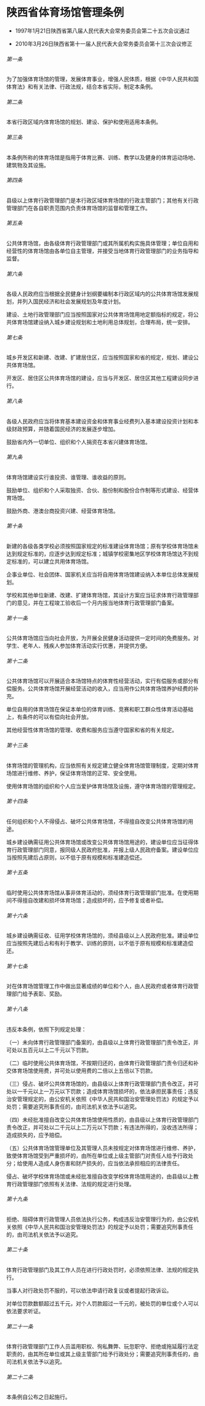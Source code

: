 # 陕西省体育场馆管理条例

- 1997年1月21日陕西省第八届人民代表大会常务委员会第二十五次会议通过

- 2010年3月26日陕西省第十一届人民代表大会常务委员会第十三次会议修正

<!-- INFO END -->

###### 第一条

为了加强体育场馆的管理，发展体育事业，增强人民体质，根据《中华人民共和国体育法》和有关法律、行政法规，结合本省实际，制定本条例。

###### 第二条

本省行政区域内体育场馆的规划、建设、保护和使用适用本条例。

###### 第三条

本条例所称的体育场馆是指用于体育比赛、训练、教学以及健身的体育运动场地、建筑物及其设施。

###### 第四条

县级以上体育行政管理部门是本行政区域体育场馆的行政主管部门；其他有关行政管理部门在各自职责范围内负责体育场馆的监督和管理工作。

###### 第五条

公共体育场馆，由各级体育行政管理部门或其所属机构实施具体管理；单位自用和经营性的体育场馆由各单位自主管理，并接受当地体育行政管理部门的业务指导和监督。

###### 第六条

各级人民政府应当根据全民健身计划纲要编制本行政区域内的公共体育场馆发展规划，并列入国民经济和社会发展规划及年度计划。

建设、土地行政管理部门应当按照国家对公共体育场馆用地定额指标的规定，将公共体育场馆建设纳入城乡建设规划和土地利用总体规划，合理布局，统一安排。

###### 第七条

城乡开发区和新建、改建、扩建居住区，应当按照国家和省的规定，规划、建设公共体育场馆。

开发区、居住区公共体育场馆的建设，应当与开发区、居住区其他工程建设同步进行。

###### 第八条

各级人民政府应当将体育基本建设资金和体育事业经费列入基本建设投资计划和本级财政预算，并随着国民经济的发展逐步增加。

鼓励省内外一切单位、组织和个人捐资在本省兴建体育场馆。

###### 第九条

体育场馆建设实行谁投资、谁管理、谁收益的原则。

鼓励单位、组织和个人采取独资、合伙、股份制和股份合作制等形式建设、经营体育场馆。

鼓励外商、港澳台商投资兴建、经营体育场馆。

###### 第十条

新建的各级各类学校必须按照国家规定的标准建设体育场馆；原有学校体育场馆未达到规定标准的，应逐步达到规定标准；城镇学校密集地区学校体育场馆达不到规定标准的，可以建立共用体育场馆。

企事业单位、社会团体、国家机关应当将自用体育场馆建设纳入本单位总体发展规划。

学校和其他单位新建、改建、扩建体育场馆，其设计方案应当征求体育行政管理部门的意见，并在工程竣工验收后一个月内报当地体育行政管理部门备案。

###### 第十一条

公共体育场馆应当向社会开放，为开展全民健身活动提供一定时间的免费服务。对学生、老年人、残疾人参加体育活动实行优惠，并提供方便。

###### 第十二条

公共体育场馆可以开展适合本场馆特点的体育性经营活动，实行有偿服务或部分有偿服务。公共体育场馆开展经营活动的收入，应当用作公共体育场馆养护经费的补充。

单位自用的体育场馆在保证本单位的体育训练、竞赛和职工群众性体育活动基础上，有条件的可以有偿向社会开放。

其他经营性体育场馆的管理、收费和服务应当遵守国家和省的有关规定。

###### 第十三条

体育场馆的管理机构，应当依照有关规定建立健全体育场馆管理制度，定期对体育场馆进行维修、养护，保证体育场馆的正常、安全使用。

使用体育场馆的组织和个人应当爱护体育场馆及设施，遵守体育场馆的管理规定。

###### 第十四条

任何组织和个人不得侵占、破坏公共体育场馆，不得擅自改变公共体育场馆的用途。

城乡建设确需征用公共体育场馆或改变公共体育场馆用途的，建设单位应当征得体育行政管理部门同意，报同级人民政府批准，并报上级人民政府备案。建设单位应当按照先建后占原则，以不低于原有规模和标准建造偿还。

###### 第十五条

临时使用公共体育场馆从事非体育活动的，须经体育行政管理部门批准。在使用期间不得擅自改建和损坏体育场馆；造成损坏的，应予修复或者补偿。

###### 第十六条

城乡建设确需征收、征用学校体育场馆的，须经县级以上人民政府批准。建设单位应当按照先建后占和有利于教学、训练的原则，以不低于原有规模和标准建造偿还。

###### 第十七条

对在体育场馆管理工作中做出显著成绩的单位和个人，由人民政府或者体育行政管理部门给予表彰、奖励。

###### 第十八条

违反本条例，依照下列规定处理：

（一）未向体育行政管理部门备案的，由县级以上体育行政管理部门责令改正，并可处以五百元以上二千元以下罚款。

（二）临时使用公共体育场馆，不按期归还的，由体育行政管理部门责令归还和补交体育场馆使用费，并可处以使用费的二倍以上五倍以下罚款。

（三）侵占、破坏公共体育场馆的，由县级以上体育行政管理部门责令改正，并可处以一千元以上一万元以下罚款；造成体育场馆损坏的，依法承担民事责任；违反治安管理规定的，由公安机关依照《中华人民共和国治安管理处罚法》的规定予以处罚；需要追究刑事责任的，由司法机关依法予以追究。

（四）未经批准擅自改变公共体育场馆使用性质的，由县级以上体育行政管理部门责令改正，并可处以二千元以上二万元以下罚款；有违法所得的，没收违法所得；造成损失的，应予赔偿。

（五）公共体育场馆管理单位及其管理人员未按规定对体育场馆进行维修、养护，致使体育场馆受到严重损坏的，由所在单位或上级主管部门对责任人给予行政处分；给使用人造成人身伤害和财产损失的，应当依法承担相应的法律责任。

侵占、破坏学校体育场馆或未经批准擅自改变学校体育场馆用途的，由县级以上教育行政管理部门依照有关法律、法规的规定进行处理。

###### 第十九条

拒绝、阻碍体育行政管理人员依法执行公务，构成违反治安管理行为的，由公安机关依照《中华人民共和国治安管理处罚法》的规定予以处罚；需要追究刑事责任的，由司法机关依法予以追究。

###### 第二十条

体育行政管理部门及其工作人员在进行行政处罚时，必须依照法律、法规的规定执行。

当事人对行政处罚不服的，可以依法申请行政复议或者提起行政诉讼。

对单位罚款数额超过五千元，对个人罚款超过一千元的，被处罚的单位或个人可以依法要求听证。

###### 第二十一条

体育行政管理部门工作人员滥用职权、徇私舞弊、玩忽职守、拒绝或拖延履行法定职责的，由其所在单位或其上级主管部门给予行政处分；需要追究刑事责任的，由司法机关依法予以追究。

###### 第二十二条

本条例自公布之日起施行。
